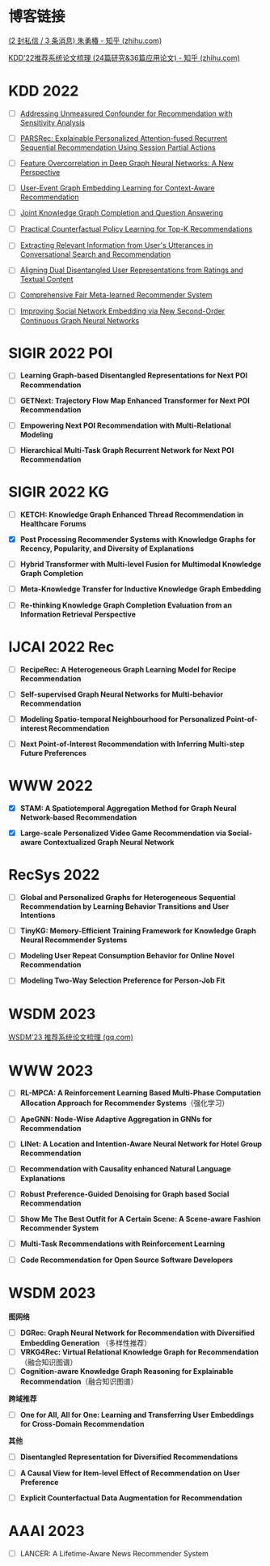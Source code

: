 # 博客链接

[(2 封私信 / 3 条消息) 朱勇椿 - 知乎 (zhihu.com)](https://www.zhihu.com/people/zhu-yong-chun-88/posts)

[KDD'22推荐系统论文梳理 (24篇研究&36篇应用论文) - 知乎 (zhihu.com)](https://zhuanlan.zhihu.com/p/550813024)



# KDD 2022

- [ ] [Addressing Unmeasured Confounder for Recommendation with Sensitivity Analysis](https://dl.acm.org/doi/10.1145/3534678.3539240)
- [ ] [PARSRec: Explainable Personalized Attention-fused Recurrent Sequential Recommendation Using Session Partial Actions](https://dl.acm.org/doi/10.1145/3534678.3539432)
- [ ] [Feature Overcorrelation in Deep Graph Neural Networks: A New Perspective](https://dl.acm.org/doi/10.1145/3534678.3539445)
- [ ] [User-Event Graph Embedding Learning for Context-Aware Recommendation](https://dl.acm.org/doi/10.1145/3534678.3539458)
- [ ] [Joint Knowledge Graph Completion and Question Answering](https://dl.acm.org/doi/10.1145/3534678.3539289)
- [ ] [Practical Counterfactual Policy Learning for Top-K Recommendations](https://dl.acm.org/doi/10.1145/3534678.3539295)
- [ ] [Extracting Relevant Information from User's Utterances in Conversational Search and Recommendation](https://dl.acm.org/doi/10.1145/3534678.3539471)
- [ ] [Aligning Dual Disentangled User Representations from Ratings and Textual Content](https://dl.acm.org/doi/10.1145/3534678.3539474)
- [ ] [Comprehensive Fair Meta-learned Recommender System](https://dl.acm.org/doi/10.1145/3534678.3539269)
- [ ] [Improving Social Network Embedding via New Second-Order Continuous Graph Neural Networks](https://dl.acm.org/doi/10.1145/3534678.3539415)



# SIGIR 2022 POI

- [ ] **Learning Graph-based Disentangled Representations for Next POI Recommendation**
- [ ] **GETNext: Trajectory Flow Map Enhanced Transformer for Next POI Recommendation**

- [ ] **Empowering Next POI Recommendation with Multi-Relational Modeling**

- [ ] **Hierarchical Multi-Task Graph Recurrent Network for Next POI Recommendation**





# SIGIR 2022 KG

- [ ] **KETCH: Knowledge Graph Enhanced Thread Recommendation in Healthcare Forums**

- [x] **Post Processing Recommender Systems with Knowledge Graphs for Recency, Popularity, and Diversity of Explanations**
- [ ] **Hybrid Transformer with Multi-level Fusion for Multimodal Knowledge Graph Completion**

- [ ] **Meta-Knowledge Transfer for Inductive Knowledge Graph Embedding**
- [ ] **Re-thinking Knowledge Graph Completion Evaluation from an Information Retrieval Perspective**



# IJCAI 2022 Rec

- [ ] **RecipeRec: A Heterogeneous Graph Learning Model for Recipe Recommendation**

- [ ] **Self-supervised Graph Neural Networks for Multi-behavior Recommendation**
- [ ] **Modeling Spatio-temporal Neighbourhood for Personalized Point-of-interest Recommendation**
- [ ] **Next Point-of-Interest Recommendation with Inferring Multi-step Future Preferences**



# WWW 2022

- [x] **STAM: A Spatiotemporal Aggregation Method for Graph Neural Network-based Recommendation**
- [x] **Large-scale Personalized Video Game Recommendation via Social-aware Contextualized Graph Neural Network**



# RecSys 2022

- [ ] **Global and Personalized Graphs for Heterogeneous Sequential Recommendation by Learning Behavior Transitions and User Intentions**

- [ ] **TinyKG: Memory-Efficient Training Framework for Knowledge Graph Neural Recommender Systems**

- [ ] **Modeling User Repeat Consumption Behavior for Online Novel Recommendation**

- [ ] **Modeling Two-Way Selection Preference for Person-Job Fit**



# WSDM 2023

[WSDM'23 推荐系统论文梳理 (qq.com)](https://mp.weixin.qq.com/s/-8n8x3cCII9nnOq2-X2-Fg)



# WWW 2023

- [ ] **RL-MPCA: A Reinforcement Learning Based Multi-Phase Computation Allocation Approach for Recommender Systems**（强化学习）
- [ ] **ApeGNN: Node-Wise Adaptive Aggregation in GNNs for Recommendation**
- [ ] **LINet: A Location and Intention-Aware Neural Network for Hotel Group Recommendation**
- [ ] **Recommendation with Causality enhanced Natural Language Explanations**
- [ ] **Robust Preference-Guided Denoising for Graph based Social Recommendation**
- [ ] **Show Me The Best Outfit for A Certain Scene: A Scene-aware Fashion Recommender System**
- [ ] **Multi-Task Recommendations with Reinforcement Learning**
- [ ] **Code Recommendation for Open Source Software Developers**



# WSDM 2023

**图网络**

- [ ] **DGRec: Graph Neural Network for Recommendation with Diversified Embedding Generation** （多样性推荐）
- [ ] **VRKG4Rec: Virtual Relational Knowledge Graph for Recommendation**（融合知识图谱）
- [ ] **Cognition-aware Knowledge Graph Reasoning for Explainable Recommendation**（融合知识图谱）

**跨域推荐**

- [ ] **One for All, All for One: Learning and Transferring User Embeddings for Cross-Domain Recommendation**

**其他**

- [ ] **Disentangled Representation for Diversified Recommendations**
- [ ] **A Causal View for Item-level Effect of Recommendation on User Preference**
- [ ] **Explicit Counterfactual Data Augmentation for Recommendation**





# AAAI 2023

- [ ] LANCER: A Lifetime-Aware News Recommender System
